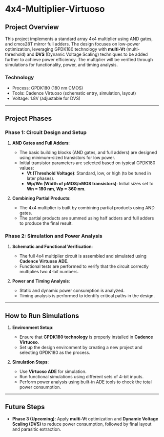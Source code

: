 # 4x4-Multiplier-Virtuoso

## Project Overview
This project implements a standard array 4x4 multiplier using AND gates, and cmos28T mirror full adders. The design focuses on low-power optimization, leveraging GPDK180 technology with **multi-Vt** (multi-threshold) and **DVS** (Dynamic Voltage Scaling) techniques to be added further to achieve power efficiency. The multiplier will be verified through simulations for functionality, power, and timing analysis.

### Technology
- Process: GPDK180 (180 nm CMOS)
- Tools: Cadence Virtuoso (schematic entry, simulation, layout)
- Voltage: 1.8V (adjustable for DVS)

---

## Project Phases

### Phase 1: Circuit Design and Setup
1. **AND Gates and Full Adders**:
   - The basic building blocks (AND gates,  and full adders) are designed using minimum-sized transistors for low power.
   - Initial transistor parameters are selected based on typical GPDK180 values:
     - **Vt (Threshold Voltage)**: Standard, low, or high (to be tuned in later phases).
     - **Wp/Wn (Width of pMOS/nMOS transistors)**: Initial sizes set to **Wn = 180 nm**, **Wp = 360 nm**.

2. **Combining Partial Products**:
   - The 4x4 multiplier is built by combining partial products using AND gates.
   - The partial products are summed using half adders and full adders to produce the final result.

### Phase 2: Simulation and Power Analysis
1. **Schematic and Functional Verification**:
   - The full 4x4 multiplier circuit is assembled and simulated using **Cadence Virtuoso ADE**.
   - Functional tests are performed to verify that the circuit correctly multiplies two 4-bit numbers.

2. **Power and Timing Analysis**:
   - Static and dynamic power consumption is analyzed.
   - Timing analysis is performed to identify critical paths in the design.

---

## How to Run Simulations
1. **Environment Setup**:
   - Ensure that **GPDK180 technology** is properly installed in **Cadence Virtuoso**.
   - Set up the design environment by creating a new project and selecting GPDK180 as the process.

2. **Simulation Steps**:
   - Use **Virtuoso ADE** for simulation.
   - Run functional simulations using different sets of 4-bit inputs.
   - Perform power analysis using built-in ADE tools to check the total power consumption.

---

## Future Steps
- **Phase 3 (Upcoming)**: Apply **multi-Vt** optimization and **Dynamic Voltage Scaling (DVS)** to reduce power consumption, followed by final layout and parasitic extraction.


